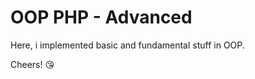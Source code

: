 # OOP PHP - Advanced
Here, i implemented basic and fundamental stuff in OOP.

Cheers! :kissing_heart: